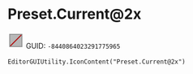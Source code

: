 # Preset.Current@2x
![](/img/Preset.Current@2x.png)
GUID: `-8440864023291775965`
```
EditorGUIUtility.IconContent("Preset.Current@2x")
```
